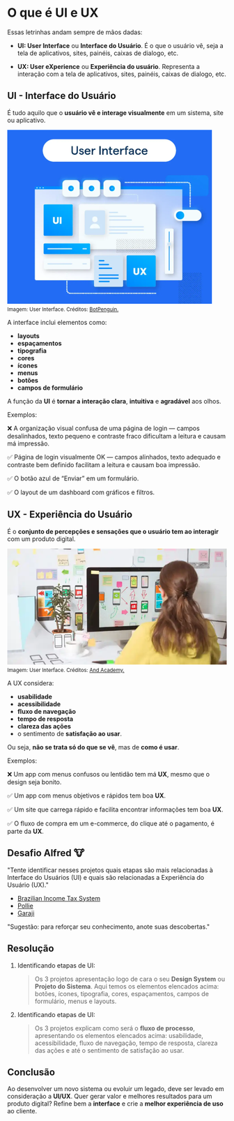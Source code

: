 # O que é UI e UX

Essas letrinhas andam sempre de mãos dadas:

- **UI: User Interface** ou **Interface do Usuário**. É o que o usuário vê, seja a tela de aplicativos, sites, painéis, caixas de dialogo, etc.

- **UX: User eXperience** ou **Experiência do usuário**. Representa a interação com a tela de aplicativos, sites, painéis, caixas de dialogo, etc.

## UI - Interface do Usuário

É tudo aquilo que o **usuário vê e interage visualmente** em um sistema, site ou aplicativo.

![UI Representação](imgs/ui-representacao.png)  
<small>Imagem: User Interface. Créditos: [BotPenguin.](https://botpenguin.com/glossary/user-interface)</small>

A interface inclui elementos como:

- **layouts**
- **espaçamentos**
- **tipografia**
- **cores**
- **ícones**
- **menus**
- **botões**
- **campos de formulário**

A função da **UI** é **tornar a interação clara**, **intuitiva** e **agradável** aos olhos.

Exemplos:

❌ A organização visual confusa de uma página de login — campos desalinhados, texto pequeno e contraste fraco dificultam a leitura e causam má impressão.

✅ Página de login visualmente OK — campos alinhados, texto adequado e contraste bem definido facilitam a leitura e causam boa impressão.

✅ O botão azul de “Enviar” em um formulário.

✅ O layout de um dashboard com gráficos e filtros.

## UX - Experiência do Usuário

É o **conjunto de percepções e sensações que o usuário tem ao interagir** com um produto digital.

![UX Representação](imgs/ux-representacao.png)  
<small>Imagem: User Interface. Créditos: [And Academy.](https://www.andacademy.com/resources/blog/ui-ux-design/what-is-ux-design/)</small>

A UX considera:

- **usabilidade**
- **acessibilidade**
- **fluxo de navegação**
- **tempo de resposta**
- **clareza das ações**
- o sentimento de **satisfação ao usar**.

Ou seja, **não se trata só do que se vê**, mas de **como é usar**.

Exemplos:

❌ Um app com menus confusos ou lentidão tem má **UX**, mesmo que o design seja bonito.

✅ Um app com menus objetivos e rápidos tem boa **UX**.

✅ Um site que carrega rápido e facilita encontrar informações tem boa **UX**.

✅ O fluxo de compra em um e-commerce, do clique até o pagamento, é parte da **UX**.

## Desafio Alfred 🐮

"Tente identificar nesses projetos quais etapas são mais relacionadas à Interface do Usuários (UI) e quais são relacionadas a Experiência do Usuário (UX)."

- [Brazilian Income Tax System](https://www.behance.net/gallery/131015715/Brazilian-Income-Tax-System-UIUX-Relayout-Proposal)
- [Pollie](https://www.behance.net/gallery/151418227/Pollie)
- [Garaji](https://www.behance.net/gallery/130417419/Garaji)

"Sugestão: para reforçar seu conhecimento, anote suas descobertas."

## Resolução

1. Identificando etapas de UI:

   > Os 3 projetos apresentação logo de cara o seu **Design System** ou **Projeto do Sistema**. Aqui temos os elementos elencados acima: botões, ícones, tipografia, cores, espaçamentos, campos de formulário, menus e layouts.

2. Identificando etapas de UI:

   > Os 3 projetos explicam como será o **fluxo de processo**, apresentando os elementos elencados acima: usabilidade, acessibilidade, fluxo de navegação, tempo de resposta, clareza das ações e até o sentimento de satisfação ao usar.

## Conclusão

Ao desenvolver um novo sistema ou evoluir um legado, deve ser levado em consideração a **UI/UX**. Quer gerar valor e melhores resultados para um produto digital? Refine bem a **interface** e crie a **melhor experiência de uso** ao cliente.

